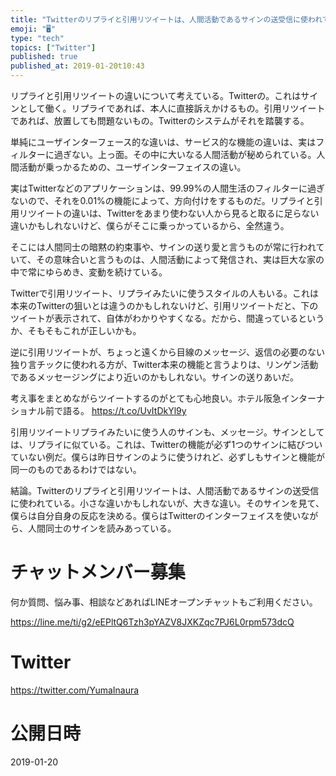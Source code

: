 ```yaml
---
title: "Twitterのリプライと引用リツイートは、人間活動であるサインの送受信に使われている。小さな違いかもしれないが、大きな違い。そのサインを見"
emoji: "🖥"
type: "tech"
topics: ["Twitter"]
published: true
published_at: 2019-01-20t10:43
---
```


リプライと引用リツイートの違いについて考えている。Twitterの。これはサインとして働く。リプライであれば、本人に直接訴えかけるもの。引用リツイートであれば、放置しても問題ないもの。Twitterのシステムがそれを踏襲する。

単純にユーザインターフェース的な違いは、サービス的な機能の違いは、実はフィルターに過ぎない。上っ面。その中に大いなる人間活動が秘められている。人間活動が乗っかるための、ユーザインターフェイスの違い。

実はTwitterなどのアプリケーションは、99.99%の人間生活のフィルターに過ぎないので、それを0.01%の機能によって、方向付けをするものだ。リプライと引用リツイートの違いは、Twitterをあまり使わない人から見ると取るに足らない違いかもしれないけど、僕らがそこに乗っかっているから、全然違う。

そこには人間同士の暗黙の約束事や、サインの送り愛と言うものが常に行われていて、その意味合いと言うものは、人間活動によって発信され、実は巨大な家の中で常にゆらめき、変動を続けている。

Twitterで引用リツイート、リプライみたいに使うスタイルの人もいる。これは本来のTwitterの狙いとは違うのかもしれないけど、引用リツイートだと、下のツイートが表示されて、自体がわかりやすくなる。だから、間違っているというか、そもそもこれが正しいかも。

逆に引用リツイートが、ちょっと遠くから目線のメッセージ、返信の必要のない独り言チックに使われる方が、Twitter本来の機能と言うよりは、リンゲン活動であるメッセージングにより近いのかもしれない。サインの送りあいだ。

考え事をまとめながらツイートするのがとても心地良い。ホテル阪急インターナショナル前で語る。 https://t.co/UvItDkYl9y

引用リツイートリプライみたいに使う人のサインも、メッセージ。サインとしては、リプライに似ている。これは、Twitterの機能が必ず1つのサインに結びついていない例だ。僕らは昨日サインのように使うけれど、必ずしもサインと機能が同一のものであるわけではない。

結論。Twitterのリプライと引用リツイートは、人間活動であるサインの送受信に使われている。小さな違いかもしれないが、大きな違い。そのサインを見て、僕らは自分自身の反応を決める。僕らはTwitterのインターフェイスを使いながら、人間同士のサインを読みあっている。








<!-- Update From Qiita API -->

# チャットメンバー募集


何か質問、悩み事、相談などあればLINEオープンチャットもご利用ください。

https://line.me/ti/g2/eEPltQ6Tzh3pYAZV8JXKZqc7PJ6L0rpm573dcQ





# Twitter


https://twitter.com/YumaInaura


<!-- Update From Qiita API -->



# 公開日時

2019-01-20
